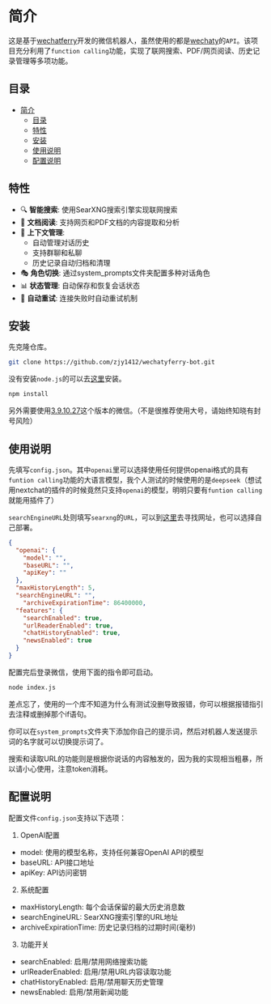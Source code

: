 # 简介

这是基于[wechatferry](https://github.com/wechatferry/wechatferry)开发的微信机器人，虽然使用的都是[wechaty](https://github.com/wechaty/wechaty)的`API`。该项目充分利用了`function calling`功能，实现了联网搜索、PDF/网页阅读、历史记录管理等多项功能。

## 目录

- [简介](#简介)
  - [目录](#目录)
  - [特性](#特性)
  - [安装](#安装)
  - [使用说明](#使用说明)
  - [配置说明](#配置说明)

## 特性

- 🔍 **智能搜索**: 使用SearXNG搜索引擎实现联网搜索
- 📄 **文档阅读**: 支持网页和PDF文档的内容提取和分析
- 💬 **上下文管理**: 
  - 自动管理对话历史
  - 支持群聊和私聊
  - 历史记录自动归档和清理
- 🎭 **角色切换**: 通过system_prompts文件夹配置多种对话角色
- 📊 **状态管理**: 自动保存和恢复会话状态
- 🔄 **自动重试**: 连接失败时自动重试机制

## 安装

先克隆仓库。
```bash
git clone https://github.com/zjy1412/wechatyferry-bot.git
```

没有安装`node.js`的可以去[这里](https://nodejs.org/en)安装。

```bash
npm install
```

另外需要使用[3.9.10.27](https://github.com/tom-snow/wechat-windows-versions/releases/tag/v3.9.10.27)这个版本的微信。（不是很推荐使用大号，请始终知晓有封号风险）

## 使用说明

先填写`config.json`。其中`openai`里可以选择使用任何提供openai格式的具有`funtion calling`功能的大语言模型，我个人测试的时候使用的是`deepseek`（想试用nextchat的插件的时候竟然只支持`openai`的模型，明明只要有`funtion calling`就能用插件了）

`searchEngineURL`处则填写`searxng`的`URL`，可以到[这里](https://searx.space/)去寻找网址，也可以选择自己部署。

```json
{
  "openai": {
    "model": "",
    "baseURL": "", 
    "apiKey": "" 
  },
  "maxHistoryLength": 5,
  "searchEngineURL": "",
    "archiveExpirationTime": 86400000,
  "features": {
    "searchEnabled": true,
    "urlReaderEnabled": true,
    "chatHistoryEnabled": true,
    "newsEnabled": true
  }
}
```

配置完后登录微信，使用下面的指令即可启动。
```bash
node index.js
```

差点忘了，使用的一个库不知道为什么有测试没删导致报错，你可以根据报错指引去注释或删掉那个if语句。

你可以在`system_prompts`文件夹下添加你自己的提示词，然后对机器人发送提示词的名字就可以切换提示词了。

搜索和读取URL的功能则是根据你说话的内容触发的，因为我的实现相当粗暴，所以请小心使用，注意token消耗。

## 配置说明

配置文件`config.json`支持以下选项：

1. OpenAI配置

- model: 使用的模型名称，支持任何兼容OpenAI API的模型
- baseURL: API接口地址
- apiKey: API访问密钥
2. 系统配置

- maxHistoryLength: 每个会话保留的最大历史消息数
- searchEngineURL: SearXNG搜索引擎的URL地址
- archiveExpirationTime: 历史记录归档的过期时间(毫秒)
3. 功能开关

- searchEnabled: 启用/禁用网络搜索功能
- urlReaderEnabled: 启用/禁用URL内容读取功能
- chatHistoryEnabled: 启用/禁用聊天历史管理
- newsEnabled: 启用/禁用新闻功能